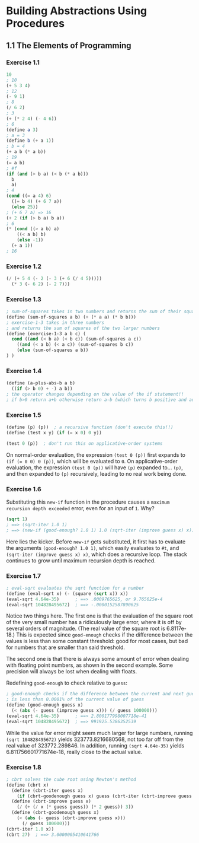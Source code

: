 # Building Abstractions Using Procedures

## 1.1 The Elements of Programming

### Exercise 1.1

```scheme
10
; 10
(+ 5 3 4)
; 12
(- 9 1)
; 8
(/ 6 2)
; 3
(+ (* 2 4) (- 4 6))
; 6
(define a 3)
; a = 3
(define b (+ a 1))
; b = 4
(+ a b (* a b))
; 19
(= a b)
; #f
(if (and (> b a) (< b (* a b)))
  b
  a)
; 4
(cond ((= a 4) 6)
  ((= b 4) (+ 6 7 a))
  (else 25))
; (+ 6 7 a) => 16
(+ 2 (if (> b a) b a))
; 6
(* (cond ((> a b) a)
    ((< a b) b)
    (else -1))
  (+ a 1))
; 16
```

### Exercise 1.2

```scheme
(/ (+ 5 4 (- 2 (- 3 (+ 6 (/ 4 5)))))
  (* 3 (- 6 2) (- 2 7)))
```

### Exercise 1.3

```scheme
; sum-of-squares takes in two numbers and returns the sum of their squares
(define (sum-of-squares a b) (+ (* a a) (* b b)))
; exercise-1-3 takes in three numbers
; and returns the sum of squares of the two larger numbers
(define (exercise-1-3 a b c) (
  cond ((and (< b a) (< b c)) (sum-of-squares a c))
    ((and (< a b) (< a c)) (sum-of-squares b c))
    (else (sum-of-squares a b))
) )
```

### Exercise 1.4

```scheme
(define (a-plus-abs-b a b)
  ((if (> b 0) + -) a b))
; the operator changes depending on the value of the if statement!!
; if b>0 return a+b otherwise return a-b (which turns b positive and adds it to a)
```

### Exercise 1.5

```scheme
(define (p) (p))  ; a recursive function (don't execute this!!)
(define (test x y) (if (= x 0) 0 y))

(test 0 (p))  ; don't run this on applicative-order systems
```

On normal-order evaluation, the expression `(test 0 (p))` first expands to `(if (= 0 0) 0 (p))`, which will be evaluated to `0`. On applicative-order evaluation, the expression `(test 0 (p))` will have `(p)` expanded to... `(p)`, and then expanded to `(p)` recursively, leading to no real work being done.

### Exercise 1.6

Substituting this `new-if` function in the procedure causes a `maximum recursion depth exceeded` error, even for an input of `1`. Why?

```scheme
(sqrt 1)
; ==> (sqrt-iter 1.0 1)
; ==> (new-if (good-enough? 1.0 1) 1.0 (sqrt-iter (improve guess x) x))
```

Here lies the kicker. Before `new-if` gets substituted, it first has to evaluate the arguments `(good-enough? 1.0 1)`, which easily evaluates to `#t`, and `(sqrt-iter (improve guess x) x)`, which does a recursive loop. The stack continues to grow until maximum recursion depth is reached.

### Exercise 1.7

```scheme
; eval-sqrt evaluates the sqrt function for a number
(define (eval-sqrt x) (- (square (sqrt x)) x))
(eval-sqrt 4.64e-35)      ; ==> .0009765625, or 9.765625e-4
(eval-sqrt 104828495672)  ; ==> -.0000152587890625
```

Notice two things here.
The first one is that the evaluation of the square root of the very small number has a ridiculously large error, where it is off by several orders of magnitude. (The real value of the square root is 6.8117e-18.) This is expected since `good-enough` checks if the difference between the values is less than some constant threshold: good for most cases, but bad for numbers that are smaller than said threshold.

The second one is that there is always some amount of error when dealing with floating point numbers, as shown in the second example. Some precision will always be lost when dealing with floats.

Redefining `good-enough` to check relative to `guess`:

```scheme
; good-enough checks if the difference between the current and next guess
; is less than 0.0001% of the current value of guess
(define (good-enough guess x)
  (< (abs (- guess (improve guess x))) (/ guess 100000)))
(eval-sqrt 4.64e-35)      ; ==> 2.800177998007718e-41
(eval-sqrt 104828495672)  ; ==> 991925.5386352539
```

While the value for error might seem much larger for large numbers, running `(sqrt 104828495672)` yields 323773.8216680568, not too far off from the real value of 323772.289846. In addition, running `(sqrt 4.64e-35)` yields 6.811756601771674e-18, really close to the actual value.

### Exercise 1.8

```scheme
; cbrt solves the cube root using Newton's method
(define (cbrt x)
  (define (cbrt-iter guess x)
    (if (cbrt-goodenough guess x) guess (cbrt-iter (cbrt-improve guess x) x)))
  (define (cbrt-improve guess x)
    (/ (+ (/ x (* guess guess)) (* 2 guess)) 3))
  (define (cbrt-goodenough guess x)
    (< (abs (- guess (cbrt-improve guess x)))
      (/ guess 100000)))
(cbrt-iter 1.0 x))
(cbrt 27)  ; ==> 3.0000005410641766
```
